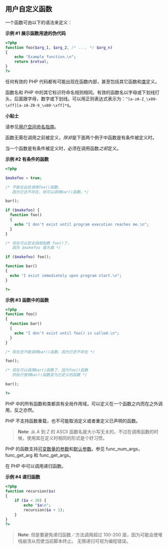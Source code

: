 用户自定义函数
--------------

一个函数可由以下的语法来定义：

**示例 \#1 展示函数用途的伪代码**

``` php
<?php
function foo($arg_1, $arg_2, /* ..., */ $arg_n)
{
    echo "Example function.\n";
    return $retval;
}
?>
```

任何有效的 PHP
代码都有可能出现在函数内部，甚至包括其它函数和<a href="/language/oop5/basic.html#language.oop5.basic.class" class="link">类</a>定义。

函数名和 PHP
中的其它标识符命名规则相同。有效的函数名以字母或下划线打头，后面跟字母，数字或下划线。可以用正则表达式表示为：`^[a-zA-Z_\x80-\xff][a-zA-Z0-9_\x80-\xff]*$`。

**小贴士**

请参见<a href="/userlandnaming.html" class="xref">用户空间命名指南</a>。

函数无需在调用之前被定义，*除非*是下面两个例子中函数是有条件被定义时。

当一个函数是有条件被定义时，必须在调用函数*之前*定义。

**示例 \#2 有条件的函数**

``` php
<?php

$makefoo = true;

/* 不能在此处调用foo()函数，
   因为它还不存在，但可以调用bar()函数。*/

bar();

if ($makefoo) {
  function foo()
  {
    echo "I don't exist until program execution reaches me.\n";
  }
}

/* 现在可以安全调用函数 foo()了，
   因为 $makefoo 值为真 */

if ($makefoo) foo();

function bar()
{
  echo "I exist immediately upon program start.\n";
}

?>
```

**示例 \#3 函数中的函数**

``` php
<?php
function foo()
{
  function bar()
  {
    echo "I don't exist until foo() is called.\n";
  }
}

/* 现在还不能调用bar()函数，因为它还不存在 */

foo();

/* 现在可以调用bar()函数了，因为foo()函数
   的执行使得bar()函数变为已定义的函数 */

bar();

?>
```

PHP
中的所有函数和类都具有全局作用域，可以定义在一个函数之内而在之外调用，反之亦然。

PHP 不支持函数重载，也不可能取消定义或者重定义已声明的函数。

> **Note**: <span class="simpara"> 从 *A* 到 *Z* 的 ASCII
> 函数名是大小写无关的，不过在调用函数的时候，使用其在定义时相同的形式是个好习惯。
> </span>

PHP
的函数支持<a href="/functions/arguments.html#functions.variable-arg-list" class="link">可变数量的参数</a>和<a href="/functions/arguments.html#functions.arguments.default" class="link">默认参数</a>。参见
<span class="function">func\_num\_args</span>，<span
class="function">func\_get\_arg</span> 和 <span
class="function">func\_get\_args</span>。

在 PHP 中可以调用递归函数。

**示例 \#4 递归函数**

``` php
<?php
function recursion($a)
{
    if ($a < 20) {
        echo "$a\n";
        recursion($a + 1);
    }
}
?>
```

> **Note**: <span class="simpara"> 但是要避免递归函数／方法调用超过
> 100-200 层，因为可能会使堆栈崩溃从而使当前脚本终止。
> 无限递归可视为编程错误。 </span>
